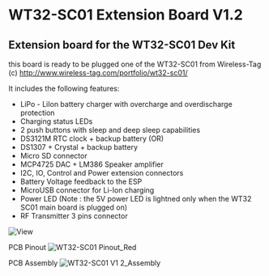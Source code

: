 # WT32-SC01 Extension Board V1.2

## Extension board for the WT32-SC01 Dev Kit

this board is ready to be plugged one of the WT32-SC01 from Wireless-Tag (c)
http://www.wireless-tag.com/portfolio/wt32-sc01/

It includes the following features:
- LiPo - LiIon battery charger with overcharge and overdischarge protection
- Charging status LEDs
- 2 push buttons with sleep and deep sleep capabilities
- DS3121M RTC clock + backup battery (OR)
- DS1307 + Crystal + backup battery
- Micro SD connector
- MCP4725 DAC + LM386 Speaker amplifier 
- I2C, IO, Control and Power extension connectors
- Battery Voltage feedback to the ESP
- MicroUSB connector for Li-Ion charging 
- Power LED (Note : the 5V power LED is lightned only when the WT32 SC01 main board is plugged on)
- RF Transmitter 3 pins connector

![View](https://user-images.githubusercontent.com/84618082/182651188-6b95a6a9-0cad-4527-8996-4ed6f2a0c1c8.jpg)

PCB Pinout 
![WT32-SC01 Pinout_Red](https://user-images.githubusercontent.com/84618082/185062963-5cb1b932-296f-4a73-9346-2dcd3270e089.jpg)

PCB Assembly
![WT32-SC01 V1 2_Assembly](https://user-images.githubusercontent.com/84618082/185063017-20309a30-6813-4cc2-8eb3-bbce4c709852.jpg)
